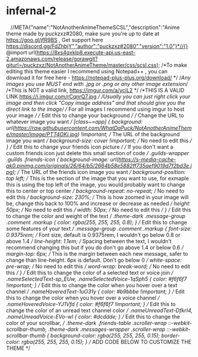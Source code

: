 # infernal-2
   //META{"name":"NotAnotherAnimeThemeSCSL","description":"Anime theme made by puckzxz#2080, make sure you're up to date at https://goo.gl/jfR9BS , Get support here https://discord.gg/FdZhbjY","author":"puckzxz#2080","version":"1.0"}*//{} @import url(https://8xs4qxklp8.execute-api.us-east-2.amazonaws.com/release/gorawgit?giturl=/puckzxz/NotAnotherAnimeTheme/master/css/scsl.css);  /*To make editing this theme easier I recommend using Notepad++ , you can download it for free here - https://notepad-plus-plus.org/download/ */   /*Any images you use MUST end with .jpg or .png or any other image extension*/ /*This is NOT a valid link, https://imgur.com/a/ycjL2 */ /*THIS IS A VALID LINK https://i.imgur.com/rCqnrQ7.jpg */ /*Usually you can just right click your image and then click "Copy image address" and that should give you the direct link to the image*/   /* For all images I recommend using imgur to host your image */   /* Edit this to change your background */ /* Change the URL to whatever image you want */ [class~=app] {     background: url(https://raw.githubusercontent.com/WhatDaPuck/NotAnotherAnimeTheme/master/image/PTT4OKi.jpg) !important; /* The URL of the background image you want */     background-size: cover !important; /* No need to edit this */ }   /* Edit this to change your friends icon picture */ /* If you don't want a custom friends icon just delete this small section of code */ .guilds-wrapper .guilds .friends-icon {     background-image: url(https://s-media-cache-ak0.pinimg.com/originals/26/64/b5/2664b58e5882ff735aef9019d7f2bd3e.jpg); /* The URL of the friends icon image you want */     background-position: top left; /* This is the section of the image that you want to use, for exmaple this is using the top left of the image, you would probably want to change this to center or top center */     background-repeat: no-repeat; /* No need to edit this */     background-size: 230%; /* This is how zoomed in your image will be, change this back to 100% and increase or decrease as needed */     height: 50px; /* No need to edit this */     width: 50px; /* No need to edit this */ }   /* Edit this to change the color and weight of the text */ .theme-dark .message-group .comment .markup {     color: rgba(255, 255, 255, 0.8); }    /* Edit this to change some features of your text */ .message-group .comment .markup {     font-size: 0.9375rem; /* Font size, default is 0.9375rem, I wouldn't go below 0.8 or above 1.4 */     line-height: 1.1em; /* Spacing between the text, I wouldn't recommend changing this but if you do don't go above 1.4 or below 0.6 */     margin-top: 6px; /* This is the margin between each new message, safer to change than line-height.  6px is default. Don't go below 0 */      white-space: pre-wrap; /* No need to edit this */     word-wrap: break-word; /* No need to edit this */ }    /* Edit this to change the color of a selected text or voice join */ .nameSelectedText-sp_EUw, .nameSelectedVoice-1qSph5 {     color: #f6f6f7 !important; } /* Edit this to change the color when you hover over a text channel */ .nameHoveredText-1uO31y {     color: #b9bbbe !important; } /* Edit this to change the color when you hover over a voice channel */ .nameHoveredVoice-YJ1Vfd {     color: #f6f6f7 !important; } /* Edit this to change the color of an unread text channel color */ .nameUnreadText-DfkrI4, .nameUnreadVoice-EVo-wI {     color: #dcddde; }    /* Edit this to change the color of your scrollbar,  */ .theme-dark .friends-table .scroller-wrap ::-webkit-scrollbar-thumb, .theme-dark .messages-wrapper .scroller-wrap ::-webkit-scrollbar-thumb {     background-color: rgba(255, 255, 255, 0.15);     border-color: rgba(255, 255, 255, 0.15); }   /* ADD CODE BELOW TO CUSTOMIZE THE THEME */

